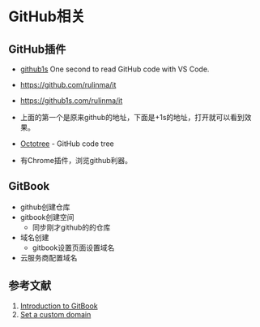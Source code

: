 # GitHub相关

## GitHub插件

* [github1s](https://github.com/conwnet/github1s) One second to read GitHub code with VS Code.

* <https://github.com/rulinma/it>
* <https://github1s.com/rulinma/it>
* 上面的第一个是原来github的地址，下面是+1s的地址，打开就可以看到效果。

* [Octotree](https://github.com/ovity/octotree) - GitHub code tree

* 有Chrome插件，浏览github利器。

## GitBook

* github创建仓库
* gitbook创建空间
  * 同步刚才github的的仓库
* 域名创建
  * gitbook设置页面设置域名
* 云服务商配置域名

## 参考文献

1. [Introduction to GitBook](https://docs.gitbook.com/)
2. [Set a custom domain](https://docs.gitbook.com/advanced-guides/custom-domain)